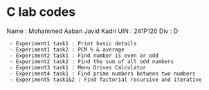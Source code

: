 # C lab codes
Name : Mohammed Aaban Javid Kadri
UIN  : 241P120
Div  : D

     - Experiment1 task1 : Print basic details
     - Experiment1 task2 : PCM % & average
     - Experiment2 task1 : Find number is even or odd
     - Experiment2 task2 : Find the sum of all odd numbers
     - Experiment3 task1 : Menu Drives Calculator
     - Experiment4 task1 : Find prime numbers between two numbers 
     - Experiment5 task1&2 : Find factorial recursive and iterative
